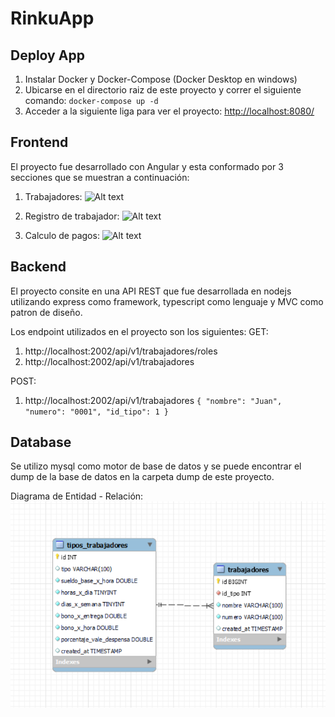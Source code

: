 # RinkuApp

## Deploy App

1. Instalar Docker y Docker-Compose (Docker Desktop en windows)
2. Ubicarse en el directorio raiz de este proyecto y correr el siguiente comando: `docker-compose up -d`
3. Acceder a la siguiente liga para ver el proyecto: [http://localhost:8080/](http://localhost:8080)

## Frontend

El proyecto fue desarrollado con Angular y esta conformado por 3 secciones que se muestran a continuación:

1. Trabajadores:
![Alt text](https://i.imgur.com/u9I13P0.png)

2. Registro de trabajador:
![Alt text](https://i.imgur.com/4fQiMnM.png)

3. Calculo de pagos:
![Alt text](https://i.imgur.com/uzSA6Js.png)

## Backend

El proyecto consite en una API REST que fue desarrollada en nodejs utilizando express como framework, typescript como lenguaje y MVC como patron de diseño.

Los endpoint utilizados en el proyecto son los siguientes:
GET:
1. http://localhost:2002/api/v1/trabajadores/roles
2. http://localhost:2002/api/v1/trabajadores

POST:
1. http://localhost:2002/api/v1/trabajadores
    `
    {
        "nombre": "Juan",
        "numero": "0001",
        "id_tipo": 1
    }
    `

## Database

Se utilizo mysql como motor de base de datos y se puede encontrar el dump de la base de datos en la carpeta dump de este proyecto.

Diagrama de Entidad - Relación:
![Alt text](image-3.png)
